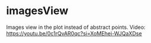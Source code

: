 # imagesView
Images view in the plot instead of abstract points. 
Video: https://youtu.be/0c1rQvAR0qc?si=XoMEhei-WJQaXDse
